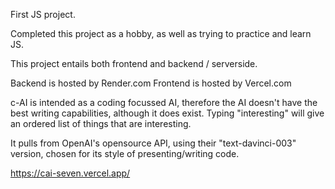First JS project. 

Completed this project as a hobby, as well as trying to practice and learn JS.

This project entails both frontend and backend / serverside. 

Backend is hosted by Render.com
Frontend is hosted by Vercel.com

c-AI is intended as a coding focussed AI, therefore the AI doesn't have the best writing capabilities, although it does exist.
Typing "interesting" will give an ordered list of things that are interesting.


It pulls from OpenAI's opensource API, using their "text-davinci-003" version, chosen for its style of presenting/writing code. 



 https://cai-seven.vercel.app/
